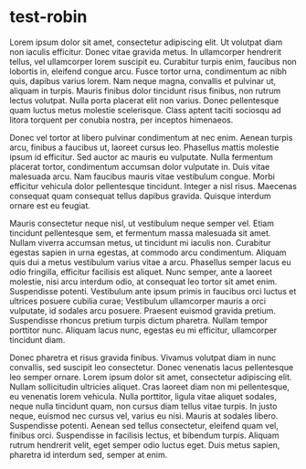 # test-robin
Lorem ipsum dolor sit amet, consectetur adipiscing elit. Ut volutpat diam non iaculis efficitur. Donec vitae gravida metus. In ullamcorper hendrerit tellus, vel ullamcorper lorem suscipit eu. Curabitur turpis enim, faucibus non lobortis in, eleifend congue arcu. Fusce tortor urna, condimentum ac nibh quis, dapibus varius lorem. Nam neque magna, convallis et pulvinar ut, aliquam in turpis. Mauris finibus dolor tincidunt risus finibus, non rutrum lectus volutpat. Nulla porta placerat elit non varius. Donec pellentesque quam luctus metus molestie scelerisque. Class aptent taciti sociosqu ad litora torquent per conubia nostra, per inceptos himenaeos.

Donec vel tortor at libero pulvinar condimentum at nec enim. Aenean turpis arcu, finibus a faucibus ut, laoreet cursus leo. Phasellus mattis molestie ipsum id efficitur. Sed auctor ac mauris eu vulputate. Nulla fermentum placerat tortor, condimentum accumsan dolor vulputate in. Duis vitae malesuada arcu. Nam faucibus mauris vitae vestibulum congue. Morbi efficitur vehicula dolor pellentesque tincidunt. Integer a nisl risus. Maecenas consequat quam consequat tellus dapibus gravida. Quisque interdum ornare est eu feugiat.

Mauris consectetur neque nisl, ut vestibulum neque semper vel. Etiam tincidunt pellentesque sem, et fermentum massa malesuada sit amet. Nullam viverra accumsan metus, ut tincidunt mi iaculis non. Curabitur egestas sapien in urna egestas, at commodo arcu condimentum. Aliquam quis dui a metus vestibulum varius vitae a arcu. Phasellus semper lacus eu odio fringilla, efficitur facilisis est aliquet. Nunc semper, ante a laoreet molestie, nisi arcu interdum odio, at consequat leo tortor sit amet enim. Suspendisse potenti. Vestibulum ante ipsum primis in faucibus orci luctus et ultrices posuere cubilia curae; Vestibulum ullamcorper mauris a orci vulputate, id sodales arcu posuere. Praesent euismod gravida pretium. Suspendisse rhoncus pretium turpis dictum pharetra. Nullam tempor porttitor nunc. Aliquam lacus nunc, egestas eu mi efficitur, ullamcorper tincidunt diam.

Donec pharetra et risus gravida finibus. Vivamus volutpat diam in nunc convallis, sed suscipit leo consectetur. Donec venenatis lacus pellentesque leo semper ornare. Lorem ipsum dolor sit amet, consectetur adipiscing elit. Nullam sollicitudin ultricies aliquet. Cras laoreet diam non mi pellentesque, eu venenatis lorem vehicula. Nulla porttitor, ligula vitae aliquet sodales, neque nulla tincidunt quam, non cursus diam tellus vitae turpis. In justo neque, euismod nec cursus vel, varius eu nisi. Mauris at sodales libero. Suspendisse potenti. Aenean sed tellus consectetur, eleifend quam vel, finibus orci. Suspendisse in facilisis lectus, et bibendum turpis. Aliquam rutrum hendrerit velit, eget semper odio luctus eget. Duis metus sapien, pharetra id interdum sed, semper at enim.